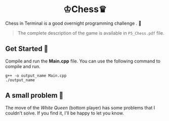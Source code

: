 <h1 align="center">♔Chess♛</h1>

Chess in Terminal is a good overnight programming challenge . 👾

> The complete description of the game is available in `P5_Chess.pdf` file.

## Get Started 🚀

Compile and run the **Main.cpp** file. You can use the following command to compile and run.

```console
g++ -o output_name Main.cpp
./output_name
```

## A small problem 🍂

The move of the *White Queen* (bottom player) has some problems that I couldn't solve. If you find it, I'll be happy to let you know.
